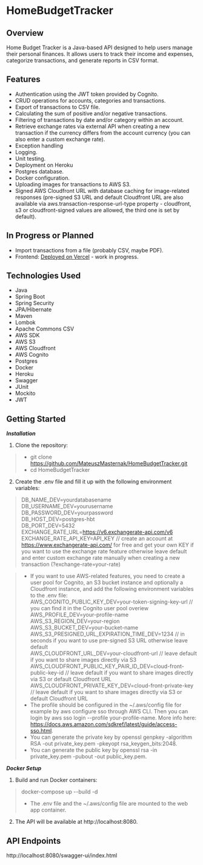# HomeBudgetTracker

## Overview
Home Budget Tracker is a Java-based API designed to help users manage their personal finances. It allows users to track their income and expenses, categorize transactions, and generate reports in CSV format.  

## Features
* Authentication using the JWT token provided by Cognito.  
* CRUD operations for accounts, categories and transactions.  
* Export of transactions to CSV file.  
* Calculating the sum of positive and/or negative transactions.  
* Filtering of transactions by date and/or category within an account.  
* Retrieve exchange rates via external API when creating a new transaction if the currency differs from the account currency (you can also enter a custom exchange rate).  
* Exception handling  
* Logging.  
* Unit testing.  
* Deployment on Heroku  
* Postgres database.  
* Docker configuration.  
* Uploading images for transactions to AWS S3.  
* Signed AWS Cloudfront URL with database caching for image-related responses (pre-signed S3 URL and default Cloudfront URL are also available via aws.transaction-response-url-type property - cloudfront, s3 or cloudfront-signed values are allowed, the third one is set by default).  

## In Progress or Planned
* Import transactions from a file (probably CSV, maybe PDF).  
* Frontend: [Deployed on Vercel](https://home-budget-tracker.vercel.app/) - work in progress.  

## Technologies Used
* Java  
* Spring Boot  
* Spring Security  
* JPA/Hibernate  
* Maven  
* Lombok  
* Apache Commons CSV  
* AWS SDK  
* AWS S3  
* AWS Cloudfront  
* AWS Cognito  
* Postgres  
* Docker  
* Heroku  
* Swagger  
* JUnit  
* Mockito  
* JWT   

## Getting Started
***Installation***
1. Clone the repository:  
> * git clone https://github.com/MateuszMasternak/HomeBudgetTracker.git  
> * cd HomeBudgetTracker  
2. Create the .env file and fill it up with the following environment variables:  
> DB_NAME_DEV=yourdatabasename  
> DB_USERNAME_DEV=yourusername  
> DB_PASSWORD_DEV=yourpassword  
> DB_HOST_DEV=postgres-hbt  
> DB_PORT_DEV=5432  
> EXCHANGE_RATE_URL=https://v6.exchangerate-api.com/v6  
> EXCHANGE_RATE_API_KEY=API_KEY // create an account at https://www.exchangerate-api.com/ for free and get your own KEY if you want to use the exchange rate feature otherwise leave default and enter custom exchange rate manually when creating a new transaction (?exchange-rate=your-rate)

> * If you want to use AWS-related features, you need to create a user pool for Cognito, an S3 bucket instance and optionally a Cloudfront instance, and add the following environment variables to the .env file:  
> AWS_COGNITO_PUBLIC_KEY_DEV=your-token-signing-key-url // you can find it in the Cognito user pool overiew  
> AWS_PROFILE_DEV=your-profile-name  
> AWS_S3_REGION_DEV=your-region  
> AWS_S3_BUCKET_DEV=your-bucket-name  
> AWS_S3_PRESIGNED_URL_EXPIRATION_TIME_DEV=1234 // in seconds if you want to use pre-signed S3 URL otherwise leave default  
> AWS_CLOUDFRONT_URL_DEV=your-cloudfront-url // leave default if you want to share images directly via S3  
> AWS_CLOUDFRONT_PUBLIC_KEY_PAIR_ID_DEV=cloud-front-public-key-id // leave default if you want to share images directly via S3 or default Cloudfront URL  
> AWS_CLOUDFRONT_PRIVATE_KEY_DEV=cloud-front-private-key // leave default if you want to share images directly via S3 or default Cloudfront URL  
> * The profile should be configured in the ~/.aws/config file for example by aws configure sso through AWS CLI. Then you can login by aws sso login --profile your-profile-name. More info here: https://docs.aws.amazon.com/sdkref/latest/guide/access-sso.html.  
> * You can generate the private key by openssl genpkey -algorithm RSA -out private_key.pem -pkeyopt rsa_keygen_bits:2048.  
> * You can generate the public key by openssl rsa -in private_key.pem -pubout -out public_key.pem.  

***Docker Setup***
1. Build and run Docker containers:  
> docker-compose up --build -d  
> * The .env file and the ~/.aws/config file are mounted to the web app container.  
2. The API will be available at http://localhost:8080.  

## API Endpoints
http://localhost:8080/swagger-ui/index.html
